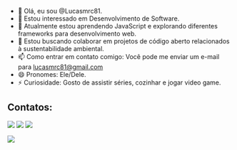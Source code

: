 - 👋 Olá, eu sou @Lucasmrc81.
- 👀 Estou interessado em Desenvolvimento de Software.
- 🌱 Atualmente estou aprendendo JavaScript e explorando diferentes frameworks para desenvolvimento web.
- 💞️ Estou buscando colaborar em projetos de código aberto relacionados à sustentabilidade ambiental.
- 📫 Como entrar em contato comigo: Você pode me enviar um e-mail para lucasmrc81@gmail.com
- 😄 Pronomes: Ele/Dele.
- ⚡ Curiosidade: Gosto de assistir séries, cozinhar e jogar video game.



## Contatos:

<div>

<a href="https://instagram.com/lucasmrc81?" target="_blank"><img loading="lazy" src="https://img.shields.io/badge/-Instagram-%23E4405F?style=for-the-badge&logo=instagram&logoColor=white" target="_blank"></a>
<a href = "mailto:lucasmrc81@gamil.com"><img loading="lazy" src="https://img.shields.io/badge/Gmail-D14836?style=for-the-badge&logo=gmail&logoColor=white" target="_blank"></a>
<a href="https://www.linkedin.com/in/lucas-mrc-dev" target="_blank"><img loading="lazy" src="https://img.shields.io/badge/-LinkedIn-%230077B5?style=for-the-badge&logo=linkedin&logoColor=white" target="_blank"></a>   
</div>


            
  <link rel="stylesheet" type='text/css' href="https://cdn.jsdelivr.net/gh/devicons/devicon@latest/devicon.min.css" />
  <i class="devicon-git-plain-wordmark "></i>
 <img src="https://cdn.jsdelivr.net/gh/devicons/devicon@latest/icons/git/git-original.svg" />
 <svg viewBox="0 0 128 128">
            <caminho preencher="#F34F29" d="M124.737 58.378L69.621 3.264c-3.172-3.174-8.32-3.174-11.497 0L46.68 14.71l14.518 14.518c3.375-1.139 9.932 2.314 2.703 2,706 3,461 6,607 2,294 9,993l13,992 13,993c3,385-1,167 7,292-0,413 9,994 2,295 3,78 3,777 3,78 9,9 0 13,679a9,673 9,673 0 1-13.683 0 9,677 9,677 0 01-2.105-10.521L68.574 47.933l-. 002 34,341a9,708 9,708 0 012,559 1,828c3,778 3,777 3,778 9,898 0 13,683-3,779 3,777-9,904 3,777-13,679 0-3,778-3,784-3,778- 9,905 0-13,683a9,65 9,65 0 013,167-2,11V47.333a9,581 9,581 0 01-3,167-2,111c-2,862-2,86-3,551-7,06-2,083-10,576L41,056 20,333 3,264 58,123a8,133 8,133 0 000 11,5l55,117 55,114c 3,174 3,174 8,32 3,174 11,499 0l54,858-54,858a8 .135 8.135 0 00-.001-11.501z"></caminho>
            </svg>
          
          

